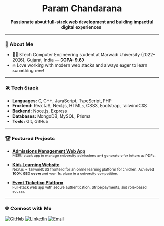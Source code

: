 <!-- Hi there, I'm Param Chandarana 👋 -->

<h1 align="center">Param Chandarana</h1>
<p align="center">
  <b>Passionate about full-stack web development and building impactful digital experiences.</b>
</p>

---

### 🚀 About Me

- 🧑‍💻 BTech Computer Engineering student at Marwadi University (2022–2026), Gujarat, India — <b>CGPA: 9.69</b>
- 🔥 Love working with modern web stacks and always eager to learn something new!

---

### 🛠️ Tech Stack

- **Languages:** C, C++, JavaScript, TypeScript, PHP
- **Frontend:** ReactJS, Next.js, HTML5, CSS3, Bootstrap, TailwindCSS
- **Backend:** Node.js, Express
- **Databases:** MongoDB, MySQL, Prisma
- **Tools:** Git, GitHub

---

### 🏆 Featured Projects

- [**Admissions Management Web App**](https://github.com/param-chandarana/admissions)<br>
  <sub>MERN stack app to manage university admissions and generate offer letters as PDFs.</sub>

- [**Kids Learning Website**](https://github.com/param-chandarana/kids-learning-website)<br>
  <sub>Next.js + TailwindCSS frontend for an online learning platform for children. Achieved <b>100% SEO score</b> and won 1st place in a university competition.</sub>

- [**Event Ticketing Platform**](https://github.com/event-ticketing-devs/event-ticketing-platform)<br>
  <sub>Full-stack web app with secure authentication, Stripe payments, and role-based access.</sub>
  
---

### 🌐 Connect with Me

[![GitHub](https://img.shields.io/badge/github-181717?style=for-the-badge&logo=github&logoColor=white)](https://github.com/param-chandarana)
[![LinkedIn](https://img.shields.io/badge/linkedin-0A66C2?style=for-the-badge&logo=linkedin&logoColor=white)](https://linkedin.com/in/param-chandarana)
[![Email](https://img.shields.io/badge/email-d14836?style=for-the-badge&logo=gmail&logoColor=white)](mailto:parambchandarana@gmail.com)
